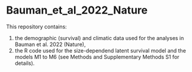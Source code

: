 # Bauman_et_al_2022_Nature
This repository contains:
1) the demographic (survival) and climatic data used for the analyses in Bauman et al. 2022 (Nature),
2) the R code used for the size-dependend latent survival model and the models M1 to M6 (see Methods and Supplementary Methods S1 for details).
